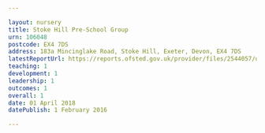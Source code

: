 ```yaml
---

layout: nursery
title: Stoke Hill Pre-School Group
urn: 106048
postcode: EX4 7DS
address: 183a Mincinglake Road, Stoke Hill, Exeter, Devon, EX4 7DS
latestReportUrl: https://reports.ofsted.gov.uk/provider/files/2544057/urn/106048.pdf
teaching: 1
development: 1
leadership: 1
outcomes: 1
overall: 1
date: 01 April 2018 
datePublish: 1 February 2016

---
```

